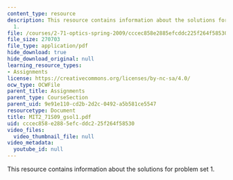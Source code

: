 ```yaml
---
content_type: resource
description: This resource contains information about the solutions for problem set
  1.
file: /courses/2-71-optics-spring-2009/cccec858e2885efcddc225f264f58530_MIT2_71S09_gsol1.pdf
file_size: 270703
file_type: application/pdf
hide_download: true
hide_download_original: null
learning_resource_types:
- Assignments
license: https://creativecommons.org/licenses/by-nc-sa/4.0/
ocw_type: OCWFile
parent_title: Assignments
parent_type: CourseSection
parent_uid: 9e91e110-cd2b-2d2c-0492-a5b581ce5547
resourcetype: Document
title: MIT2_71S09_gsol1.pdf
uid: cccec858-e288-5efc-ddc2-25f264f58530
video_files:
  video_thumbnail_file: null
video_metadata:
  youtube_id: null
---
```

This resource contains information about the solutions for problem set 1.
